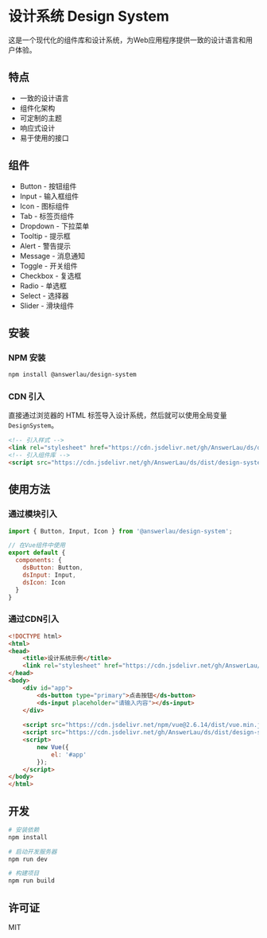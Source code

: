 # 设计系统 Design System

这是一个现代化的组件库和设计系统，为Web应用程序提供一致的设计语言和用户体验。

## 特点

- 一致的设计语言
- 组件化架构
- 可定制的主题
- 响应式设计
- 易于使用的接口

## 组件

- Button - 按钮组件
- Input - 输入框组件
- Icon - 图标组件
- Tab - 标签页组件
- Dropdown - 下拉菜单
- Tooltip - 提示框
- Alert - 警告提示
- Message - 消息通知
- Toggle - 开关组件
- Checkbox - 复选框
- Radio - 单选框
- Select - 选择器
- Slider - 滑块组件

## 安装

### NPM 安装
```bash
npm install @answerlau/design-system
```

### CDN 引入
直接通过浏览器的 HTML 标签导入设计系统，然后就可以使用全局变量 `DesignSystem`。

```html
<!-- 引入样式 -->
<link rel="stylesheet" href="https://cdn.jsdelivr.net/gh/AnswerLau/ds/dist/styles/design-system.css">
<!-- 引入组件库 -->
<script src="https://cdn.jsdelivr.net/gh/AnswerLau/ds/dist/design-system.min.js"></script>
```

## 使用方法

### 通过模块引入
```javascript
import { Button, Input, Icon } from '@answerlau/design-system';

// 在Vue组件中使用
export default {
  components: {
    dsButton: Button,
    dsInput: Input,
    dsIcon: Icon
  }
}
```

### 通过CDN引入
```html
<!DOCTYPE html>
<html>
<head>
    <title>设计系统示例</title>
    <link rel="stylesheet" href="https://cdn.jsdelivr.net/gh/AnswerLau/ds/dist/styles/design-system.css">
</head>
<body>
    <div id="app">
        <ds-button type="primary">点击按钮</ds-button>
        <ds-input placeholder="请输入内容"></ds-input>
    </div>
    
    <script src="https://cdn.jsdelivr.net/npm/vue@2.6.14/dist/vue.min.js"></script>
    <script src="https://cdn.jsdelivr.net/gh/AnswerLau/ds/dist/design-system.min.js"></script>
    <script>
        new Vue({
            el: '#app'
        });
    </script>
</body>
</html>
```

## 开发

```bash
# 安装依赖
npm install

# 启动开发服务器
npm run dev

# 构建项目
npm run build
```

## 许可证

MIT 